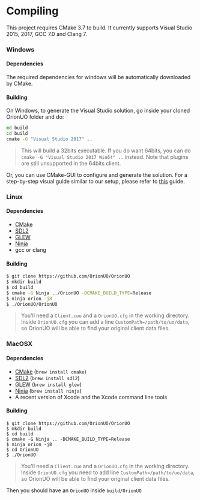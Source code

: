 # Compiling

This project requires CMake 3.7 to build. It currently supports Visual Studio 2015, 2017, GCC 7.0 and Clang 7.

### Windows

#### Dependencies

The required dependencies for windows will be automatically downloaded by CMake.

#### Building

On Windows, to generate the Visual Studio solution, go inside your cloned OrionUO folder and do:

```bat
md build
cd build
cmake -G "Visual Studio 2017" ..
```

  > This will build a 32bits executable. If you do want 64bits, you can do `cmake -G "Visual Studio 2017 Win64" ..` instead. Note that plugins are still unsupported in the 64bits client.

Or, you can use CMake-GUI to configure and generate the solution. For a step-by-step visual guide similar to our setup, please refer to [this](https://github.com/yuzu-emu/yuzu/wiki/Building-for-Windows) guide.

### Linux

#### Dependencies

* [CMake](https://cmake.org/)
* [SDL2](https://www.libsdl.org/download-2.0.php)
* [GLEW](http://glew.sourceforge.net/)
* [Ninja](https://ninja-build.org/)
* gcc or clang

#### Building

```bash
$ git clone https://github.com/OrionUO/OrionUO
$ mkdir build
$ cd build
$ cmake -G Ninja ../OrionUO -DCMAKE_BUILD_TYPE=Release
$ ninja orion -j8
$ ./OrionUO/OrionUO
```

  > You'll need a `Client.cuo` and a `OrionUO.cfg` in the working directory. Inside `OrionUO.cfg` you can add a line `CustomPath=/path/to/uo/data`, so OrionUO will be able to find your original client data files.

### MacOSX

#### Dependencies

* [CMake](https://cmake.org/) (`brew install cmake`)
* [SDL2](https://www.libsdl.org/download-2.0.php) (`brew install sdl2`)
* [GLEW](http://glew.sourceforge.net/) (`brew install glew`)
* [Ninja](https://ninja-build.org/) (`brew install ninja`)
* A recent version of Xcode and the Xcode command line tools

#### Building

```
$ git clone https://github.com/OrionUO/OrionUO
$ mkdir build
$ cd build
$ cmake -G Ninja .. -DCMAKE_BUILD_TYPE=Release
$ ninja orion -j8
$ cd OrionUO
$ ./OrionUO
```
  > You'll need a `Client.cuo` and a `OrionUO.cfg` in the working directory. Inside `OrionUO.cfg` you need to add line `CustomPath=/path/to/uo/data`, so OrionUO will be able to find your original client data files.

Then you should have an `OrionUO` inside `build/OrionUO`
